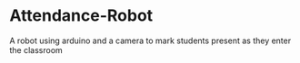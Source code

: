 # Attendance-Robot
A robot using arduino and a camera to mark students present as they enter the classroom
